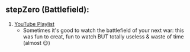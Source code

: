 
## stepZero (Battlefield):

1. [YouTube Playlist](https://www.youtube.com/playlist?list=PLh3C3gr79VC1UxmXoGtaTyU1iPaw_WJg_)
    * Sometimes it's good to watch the battlefield of your next war: this was fun to creat, fun to watch BUT totally useless & waste of time (almost :wink:)


